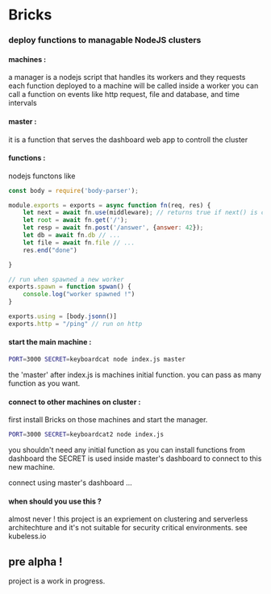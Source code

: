 # Bricks
### deploy functions to managable NodeJS clusters

#### machines :
a manager is a nodejs script that handles its workers and they requests
each function deployed to a machine will be called inside a worker
you can call a function on events like http request, file and database, and time intervals


#### master :
it is a function that serves the dashboard web app to controll the cluster

#### functions :
nodejs functons like
```javascript
const body = require('body-parser');

module.exports = exports = async function fn(req, res) {
    let next = await fn.use(middleware); // returns true if next() is called
    let root = await fn.get('/');
    let resp = await fn.post('/answer', {answer: 42});
    let db = await fn.db // ...
    let file = await fn.file // ...
    res.end("done")

}

// run when spawned a new worker 
exports.spawn = function spwan() {
    console.log("worker spawned !")
}

exports.using = [body.jsonn()]
exports.http = "/ping" // run on http
```

#### start the main machine :

```bash
PORT=3000 SECRET=keyboardcat node index.js master
```

the 'master' after index.js is machines initial function.
you can pass as many function as you want.

#### connect to other machines on cluster :

first install Bricks on those machines and start the manager.
```bash
PORT=3000 SECRET=keyboardcat2 node index.js
```
you shouldn't need any initial function as you can install functions from dashboard
the SECRET is used inside master's dashboard to connect to this new machine.

connect using master's dashboard
...

#### when should you use this ?
almost never !
this project is an expriement on clustering and serverless architechture
and it's not suitable for security critical environments.
see kubeless.io

## pre alpha !
project is a work in progress.